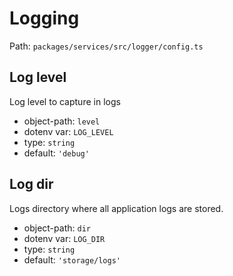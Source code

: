 # Logging

Path: `packages/services/src/logger/config.ts`

## Log level

Log level to capture in logs

- object-path: `level`
- dotenv var: `LOG_LEVEL`
- type: `string`
- default: `'debug'`

## Log dir

Logs directory where all application logs are stored.

- object-path: `dir`
- dotenv var: `LOG_DIR`
- type: `string`
- default: `'storage/logs'`
